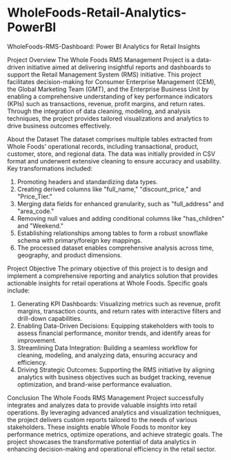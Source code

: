 # WholeFoods-Retail-Analytics-PowerBI
WholeFoods-RMS-Dashboard: Power BI Analytics for Retail Insights

Project Overview
The Whole Foods RMS Management Project is a data-driven initiative aimed at delivering insightful reports and dashboards to support the Retail Management System (RMS) initiative. This project facilitates decision-making for Consumer Enterprise Management (CEM), the Global Marketing Team (GMT), and the Enterprise Business Unit by enabling a comprehensive understanding of key performance indicators (KPIs) such as transactions, revenue, profit margins, and return rates. Through the integration of data cleaning, modeling, and analysis techniques, the project provides tailored visualizations and analytics to drive business outcomes effectively.

About the Dataset
The dataset comprises multiple tables extracted from Whole Foods' operational records, including transactional, product, customer, store, and regional data. The data was initially provided in CSV format and underwent extensive cleaning to ensure accuracy and usability. Key transformations included:

1. Promoting headers and standardizing data types.
2. Creating derived columns like "full_name," "discount_price," and "Price_Tier."
3. Merging data fields for enhanced granularity, such as "full_address" and "area_code."
4. Removing null values and adding conditional columns like "has_children" and "Weekend."
5. Establishing relationships among tables to form a robust snowflake schema with primary/foreign key mappings.
6. The processed dataset enables comprehensive analysis across time, geography, and product dimensions.

Project Objective
The primary objective of this project is to design and implement a comprehensive reporting and analytics solution that provides actionable insights for retail operations at Whole Foods. Specific goals include:

1. Generating KPI Dashboards: Visualizing metrics such as revenue, profit margins, transaction counts, and return rates with interactive filters and drill-down capabilities.
2. Enabling Data-Driven Decisions: Equipping stakeholders with tools to assess financial performance, monitor trends, and identify areas for improvement.
3. Streamlining Data Integration: Building a seamless workflow for cleaning, modeling, and analyzing data, ensuring accuracy and efficiency.
4. Driving Strategic Outcomes: Supporting the RMS initiative by aligning analytics with business objectives such as budget tracking, revenue optimization, and brand-wise performance evaluation.

Conclusion
The Whole Foods RMS Management Project successfully integrates and analyzes data to provide valuable insights into retail operations. By leveraging advanced analytics and visualization techniques, the project delivers custom reports tailored to the needs of various stakeholders. These insights enable Whole Foods to monitor key performance metrics, optimize operations, and achieve strategic goals. The project showcases the transformative potential of data analytics in enhancing decision-making and operational efficiency in the retail sector.
